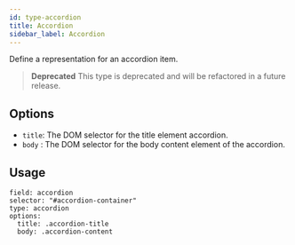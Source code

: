 ```yaml
---
id: type-accordion
title: Accordion
sidebar_label: Accordion
---
```


Define a representation for an accordion item.

> **Deprecated** This type is deprecated and will be refactored in a future release.

## Options

- `title`*<string>*: The DOM selector for the title element accordion.
- `body` *<string>*: The DOM selector for the body content element of the accordion.

## Usage

```
field: accordion
selector: "#accordion-container"
type: accordion
options:
  title: .accordion-title
  body: .accordion-content
```
